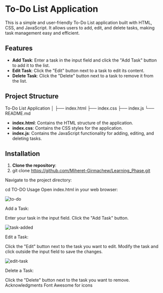 # To-Do List Application

This is a simple and user-friendly To-Do List application built with HTML, CSS, and JavaScript. It allows users to add, edit, and delete tasks, making task management easy and efficient.

## Features

- **Add Task**: Enter a task in the input field and click the "Add Task" button to add it to the list.
- **Edit Task**: Click the "Edit" button next to a task to edit its content.
- **Delete Task**: Click the "Delete" button next to a task to remove it from the list.

## Project Structure

To-Do List Application
│
├── index.html
├── index.css
├── index.js
└── README.md

- **index.html**: Contains the HTML structure of the application.
- **index.css**: Contains the CSS styles for the application.
- **index.js**: Contains the JavaScript functionality for adding, editing, and deleting tasks.

## Installation

1. **Clone the repository**:
2. git clone https://github.com/Miheret-Girmachew/Learning_Phase.git
   
Navigate to the project directory:

cd TO-DO
Usage
Open index.html in your web browser:


![to-do](https://github.com/user-attachments/assets/9c8f084e-e88f-4536-b2ff-2f36dfb936ea)

Add a Task:

Enter your task in the input field.
Click the "Add Task" button.

![task-added](https://github.com/user-attachments/assets/de8b91c7-cd2a-4a9c-91c3-0a7f54002e50)

Edit a Task:

Click the "Edit" button next to the task you want to edit.
Modify the task and click outside the input field to save the changes.

![edit-task](https://github.com/user-attachments/assets/0ce2ed8b-5699-4e94-976e-10815969ef5d)

Delete a Task:

Click the "Delete" button next to the task you want to remove.
Acknowledgments
Font Awesome for icons
